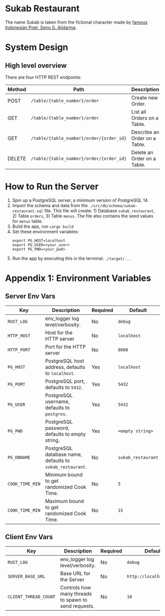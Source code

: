 # Sukab Restaurant

The name Sukab is taken from the fictional character made by [famous Indonesian Poet, Seno G. Ajidarma](https://en.wikipedia.org/wiki/Seno_Gumira_Ajidarma).

# System Design

## High level overview

There are four HTTP REST endpoints:

| Method | Path | Description |
|--------|------|-------------|
| POST   | `/table/{table_number}/order` | Create new Order. |
| GET    | `/table/{table_number}/order` | List all Orders on a Table. |
| GET    | `/table/{table_number}/order/{order_id}` | Describe an Order on a Table. |
| DELETE | `/table/{table_number}/order/{order_id}` | Delete an Order on a Table. |

# How to Run the Server

1. Spin up a PostgreSQL server, a minimum version of PostgreSQL 14.
2. Import the schema and data from the `./src/db/schema/sukab-restaurant.sql` file.
   This file will create: 1) Database `sukab_restaurant`, 2) Table `orders`, 3) Table `menus`.
   The file also contains the seed values for `menus` table.
3. Build the app, run `cargo build`
4. Set these environment variables:
    ```
    export PG_HOST=localhost
    export PG_USER=<your_user>
    export PG_PWD=<your_pwd>
    ```
5. Run the app by executing this in the terminal: `./target/...`

# Appendix 1: Environment Variables

## Server Env Vars

|      Key      | Description | Required | Default |
|---------------|-------------|----------|---------|
|`RUST_LOG`     | env_logger log level/verbosity.|No|`debug`|
|`HTTP_HOST`    | Host for the HTTP server|No|`localhost`|
|`HTTP_PORT`    | Port for the HTTP server|No|`8080`|
|`PG_HOST`      | PostgreSQL host address, defaults to `localhost`.|Yes|`localhost`|
|`PG_PORT`      | PostgreSQL port, defaults to `5432`.|Yes|`5432`|
|`PG_USER`      | PostgreSQL username, defaults to `postgres`.|Yes|`5432`|
|`PG_PWD`       | PostgreSQL password, defaults to empty string.|Yes|`<empty string>`|
|`PG_DBNAME`    | PostgreSQL database name, defaults to `sukab_restaurant`.|No|`sukab_restaurant`|
|`COOK_TIME_MIN`| Minimum bound to get randomized Cook Time.|No|`5`|
|`COOK_TIME_MIN`| Maximum bound to get randomized Cook Time.|No|`15`|

## Client Env Vars

|      Key      | Description | Required | Default |
|---------------|-------------|----------|---------|
|`RUST_LOG`     | env_logger log level/verbosity.|No|`debug`|
|`SERVER_BASE_URL`     | Base URL for the Server |No|`http://localhost:8080`|
|`CLIENT_THREAD_COUNT`| Controls how many threads to spawn to send requests.|No|`10`|
